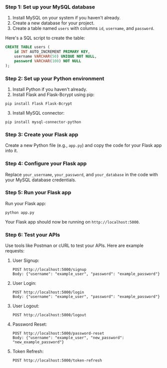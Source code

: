 

### Step 1: Set up your MySQL database

1. Install MySQL on your system if you haven't already.
2. Create a new database for your project.
3. Create a table named `users` with columns `id`, `username`, and `password`.

Here's a SQL script to create the table:

```sql
CREATE TABLE users (
    id INT AUTO_INCREMENT PRIMARY KEY,
    username VARCHAR(50) UNIQUE NOT NULL,
    password VARCHAR(100) NOT NULL
);
```

### Step 2: Set up your Python environment

1. Install Python if you haven't already.
2. Install Flask and Flask-Bcrypt using pip:

```
pip install Flask Flask-Bcrypt
```

3. Install MySQL connector:

```
pip install mysql-connector-python
```

### Step 3: Create your Flask app

Create a new Python file (e.g., `app.py`) and copy the code for your Flask app into it.

### Step 4: Configure your Flask app

Replace `your_username`, `your_password`, and `your_database` in the code with your MySQL database credentials.

### Step 5: Run your Flask app

Run your Flask app:

```
python app.py
```

Your Flask app should now be running on `http://localhost:5000`.

### Step 6: Test your APIs

Use tools like Postman or cURL to test your APIs. Here are example requests:

1. User Signup:
   ```
   POST http://localhost:5000/signup
   Body: {"username": "example_user", "password": "example_password"}
   ```

2. User Login:
   ```
   POST http://localhost:5000/login
   Body: {"username": "example_user", "password": "example_password"}
   ```

3. User Logout:
   ```
   POST http://localhost:5000/logout
   ```

4. Password Reset:
   ```
   POST http://localhost:5000/password-reset
   Body: {"username": "example_user", "new_password": "new_example_password"}
   ```

5. Token Refresh:
   ```
   POST http://localhost:5000/token-refresh
   ```
